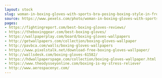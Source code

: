 ```yaml
---
layout: stock
slug: woman-in-boxing-gloves-with-sports-bra-posing-boxing-style-in-front-of-punching-bag-163351
source: https://www.pexels.com/photo/woman-in-boxing-gloves-with-sports-bra-posing-boxing-style-in-front-of-punching-bag-163351/
pages:
- https://fightingreport.com/best-boxing-gloves-reviews/
- https://theboxinggear.com/best-boxing-gloves/
- https://wallpaperplay.com/board/boxing-gloves-wallpapers
- http://getwallpapers.com/collection/boxing-gloves-wallpaper
- http://pavbca.com/walls/boxing-gloves-wallpapers
- https://www.pixelstalk.net/download-free-boxing-gloves-wallpaper/
- http://wallsdesk.com/boxing-gloves-61582/
- https://hdwallpaperspage.com/collection/boxing-gloves-wallpaper.html
- https://www.theodysseyonline.com/boxing-is-my-stress-reliever
- http://www.aerospacenyc.com/
---
```

